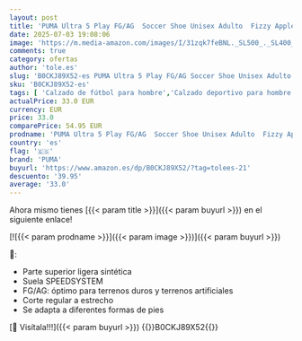 ```yaml
---
layout: post
title: 'PUMA Ultra 5 Play FG/AG  Soccer Shoe Unisex Adulto  Fizzy Apple White-BLUEMAZING  45 EU'
date: 2025-07-03 19:08:06
image: 'https://m.media-amazon.com/images/I/31zqk7feBNL._SL500_._SL400_.jpg'
comments: true
category: ofertas
author: 'tole.es'
slug: 'B0CKJ89X52-es PUMA Ultra 5 Play FG/AG Soccer Shoe Unisex Adulto Fizzy...'
sku: 'B0CKJ89X52-es'
tags: [ 'Calzado de fútbol para hombre','Calzado deportivo para hombre','Moda','Moda Hombre','Zapatillas deportivas y de moda para hombre','Zapatos para hombre','apple','puma','🇪🇸', ]
actualPrice: 33.0 EUR
currency: EUR
price: 33.0
comparePrice: 54.95 EUR
prodname: 'PUMA Ultra 5 Play FG/AG  Soccer Shoe Unisex Adulto  Fizzy Apple White-BLUEMAZING  45 EU'
country: 'es'
flag: '🇪🇸'
brand: 'PUMA'
buyurl: 'https://www.amazon.es/dp/B0CKJ89X52/?tag=tolees-21'
descuento: '39.95'
average: '33.0'
---
```


Ahora mismo tienes [{{< param title >}}]({{< param buyurl >}}) en el siguiente enlace!

[![{{< param prodname >}}]({{< param image >}})]({{< param buyurl >}})

🔎:

- Parte superior ligera sintética
- Suela SPEEDSYSTEM
- FG/AG: óptimo para terrenos duros y terrenos artificiales
- Corte regular a estrecho
- Se adapta a diferentes formas de pies

[🛒 Visítala!!!]({{< param buyurl >}})
{{<world>}}B0CKJ89X52{{</world>}}
